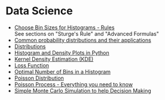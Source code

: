 # Data Science
- [Choose Bin Sizes for Histograms - Rules](https://www.statisticshowto.datasciencecentral.com/choose-bin-sizes-statistics/)<br />
    See sections on "Sturge's Rule" and "Advanced Formulas"
- [Common probability distributions and their applications](https://en.wikipedia.org/wiki/Probability_distribution#Common_probability_distributions_and_their_applications)
- [Distributions](./distributions)
- [Histogram and Density Plots in Python](https://towardsdatascience.com/histograms-and-density-plots-in-python-f6bda88f5ac0)
- [Kernel Density Estimation (KDE)](https://en.wikipedia.org/wiki/Kernel_density_estimation)
- [Loss Function](https://en.wikipedia.org/wiki/Loss_function#Expected_loss)
- [Optimal Number of Bins in a Histogram](https://stats.stackexchange.com/questions/798/calculating-optimal-number-of-bins-in-a-histogram)
- [Poisson Distribution](https://en.wikipedia.org/wiki/Poisson_distribution)
- [Poisson Process - Everything you need to know](https://towardsdatascience.com/the-poisson-process-everything-you-need-to-know-322aa0ab9e9a)
- [Simple Monte Carlo Simulation to help Decision Making](https://towardsdatascience.com/how-to-use-monte-carlo-simulation-to-help-decision-making-a0a164bc8619)